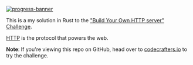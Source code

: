 [![progress-banner](https://backend.codecrafters.io/progress/http-server/0cbf2583-cfee-4d03-a6fc-b709445cd941)](https://app.codecrafters.io/users/codecrafters-bot?r=2qF)

This is a my solution in Rust to the
["Build Your Own HTTP server" Challenge](https://app.codecrafters.io/courses/http-server/overview).

[HTTP](https://en.wikipedia.org/wiki/Hypertext_Transfer_Protocol) is the
protocol that powers the web.

**Note**: If you're viewing this repo on GitHub, head over to
[codecrafters.io](https://codecrafters.io) to try the challenge.
